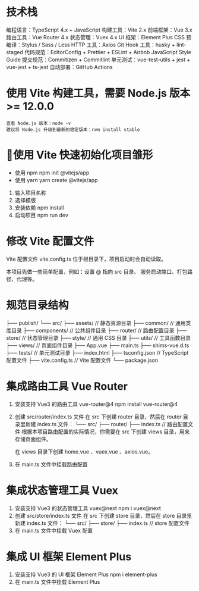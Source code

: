 # 技术栈
编程语言：TypeScript 4.x + JavaScript
构建工具：Vite 2.x
前端框架：Vue 3.x
路由工具：Vue Router 4.x
状态管理：Vuex 4.x
UI 框架：Element Plus
CSS 预编译：Stylus / Sass / Less
HTTP 工具：Axios
Git Hook 工具：husky + lint-staged
代码规范：EditorConfig + Prettier + ESLint + Airbnb JavaScript Style Guide
提交规范：Commitizen + Commitlint
单元测试：vue-test-utils + jest + vue-jest + ts-jest
自动部署：GitHub Actions

# 使用 Vite 构建工具，需要 Node.js 版本 >= 12.0.0
    查看 Node.js 版本：node -v
    建议将 Node.js 升级到最新的稳定版本：nvm install stable

# 使用 Vite 快速初始化项目雏形
* 使用 npm 
    npm init @vitejs/app
* 使用 yarn
    yarn create @vitejs/app

1. 输入项目名称
2. 选择模版
3. 安装依赖 npm install
4. 启动项目 npm run dev

# 修改 Vite 配置文件
Vite 配置文件 vite.config.ts 位于根目录下，项目启动时会自动读取。

本项目先做一些简单配置，例如：设置 @ 指向 src 目录、 服务启动端口、打包路径、代理等。

# 规范目录结构
├── publish/
└── src/
    ├── assets/                    // 静态资源目录
    ├── common/                    // 通用类库目录
    ├── components/                // 公共组件目录
    ├── router/                    // 路由配置目录
    ├── store/                     // 状态管理目录
    ├── style/                     // 通用 CSS 目录
    ├── utils/                     // 工具函数目录
    ├── views/                     // 页面组件目录
    ├── App.vue
    ├── main.ts
    ├── shims-vue.d.ts
├── tests/                         // 单元测试目录
├── index.html
├── tsconfig.json                  // TypeScript 配置文件
├── vite.config.ts                 // Vite 配置文件
└── package.json

# 集成路由工具 Vue Router
1. 安装支持 Vue3 的路由工具 vue-router@4
    npm install vue-router@4 
2. 创建 src/router/index.ts 文件
    在 src 下创建 router 目录，然后在 router 目录里新建 index.ts 文件：
        └── src/
            ├── router/
                ├── index.ts  // 路由配置文件
    根据本项目路由配置的实际情况，你需要在 src 下创建 views 目录，用来存储页面组件。

    在 views 目录下创建 home.vue 、vuex.vue 、axios.vue。
3. 在 main.ts 文件中挂载路由配置

# 集成状态管理工具 Vuex
1. 安装支持 Vue3 的状态管理工具 vuex@next
    npm i vuex@next
2. 创建 src/store/index.ts 文件
    在 src 下创建 store 目录，然后在 store 目录里新建 index.ts 文件：
        └── src/
            ├── store/
                ├── index.ts  // store 配置文件
3. 在 main.ts 文件中挂载 Vuex 配置

# 集成 UI 框架 Element Plus
1. 安装支持 Vue3 的 UI 框架 Element Plus
    npm i element-plus
2. 在 main.ts 文件中挂载 Element Plus














